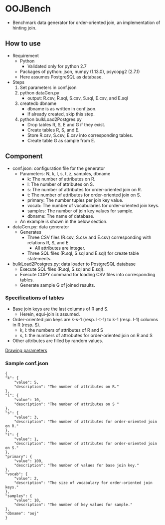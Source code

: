 # OOJBench

- Benchmark data generator for order-oriented join, an implementation of hinting join.


## How to use
- Requirement
	- Python
		- Validated only for python 2.7
	- Packages of python: json, numpy (1.13.0), psycopg2 (2.7.1)
	- Here assumes PostgreSQL as database.
- Steps
	1. Set parameters in conf.json 
	1. python dataGen.py
		- output: R.csv, R.sql, S.csv, S.sql, E.csv, and E.sql
	1. createdb dbname
		- dbname is as written in conf.json.
		- If already created, skip this step.
	1. python bulkLoad2Postgres.py
		- Drop tables R, S, E and G if they exist.
		- Create tables R, S, and E.
		- Store R.csv, S.csv, E.csv into corresponding tables.
		- Create table G as sample from E.


## Component
- conf.json: configuration file for the generator
	- Parameters: N, k, l, s, t, z, samples, dbname
		- k: The number of attributes on R.
		- l: The number of attributes on S.
		- s: The number of attributes for order-oriented join on R.
		- t: The number of attributes for order-oriented join on S.
		- primary: The number tuples per join key value.
		- vocab: The number of vocabularies for order-oriented join keys.
		- samples: The number of join key values for sample.
		- dbname: The name of database.
	- An example is shown in the below section.
- dataGen.py: data generator
	- Generates
		- Three CSV files (R.csv, S.csv and E.csv) corresponding with relations R, S, and E.
			- All attributes are integer.
		- Three SQL files (R.sql, S.sql and E.sql) for create table statements.
- bulkLoad2Postgres.py: data loader to PostgreSQL database
	- Execute SQL files (R.sql, S.sql and E.sql).
	- Execute COPY command for loading CSV files into corresponding tables.
	- Generate sample G of joined results.


### Specifications of tables
- Base join keys are the last columns of R and S.
	- Herein, equi-join is assumed.
- Order-oriented join keys are k-s-1 (resp. l-t-1) to k-1 (resp. l-1) columns in R (resp. S).
	- k, l: the numbers of attributes of R and S
	- s, t: the numbers of attrobutes for order-oriented join on R and S
- Other attributes are filled by random values.

[Drawing parameters](imgs/drawing.png)


### Sample conf.json
```
{
"k": {
	"value": 5,
	"description": "The number of attributes on R."
},
"l": {
	"value": 10,
	"description": "The number of attributes on S "
},
"s": {
	"value": 3,
	"description": "The number of attributes for order-oriented join on R."
},
"t": {
	"value": 1,
	"description": "The number of attributes for order-oriented join on S."
},
"primary": {
	"value": 100,
	"description": "The number of values for base join key."
},
"vocab": {
	"value": 2,
	"description": "The size of vocabulary for order-oriented join keys."
},
"samples": {
	"value": 10,
	"description": "The number of key values for sample."
},
"dbname": "ooj"
}
```



